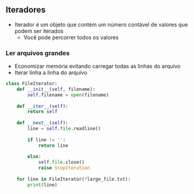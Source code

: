 ## Iteradores

- Iterador é um objeto que contém um número contável de valores que podem ser iterados
    - Você pode percorrer todos os valores

### Ler arquivos grandes

- Economizar memória evitando carregar todas as linhas do arquivo
- Iterar linha a linha do arquivo

```python
class FileIterator:
	def __init__(self, filename):
		self.filename = open(filename)
		
	def __iter__(self):
		return self
		
	def __next__(self):
		line = self.file.readline()
		
		if line != '':
			return line
			
		else:
			self.file.close()
			raise StopIteration
			
	for line in FileIterator(*large_file.txt):
		print(line)
```
